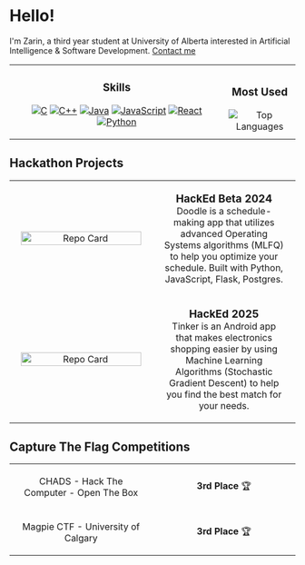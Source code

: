 # Hello!

I'm Zarin, a third year student at University of Alberta interested in Artificial Intelligence & Software Development.
<a href="https://www.linkedin.com/in/zsubah/">Contact me</a>

<table>
  <tr>
 
  <td width="75%" align="center">
      
  ### Skills
  
  [![C](https://img.shields.io/badge/C-00599C?logo=c&logoColor=white)](#)
  [![C++](https://img.shields.io/badge/C++-00599C?logo=cplusplus&logoColor=white)](#)
  [![Java](https://img.shields.io/badge/Java-007396?logo=java&logoColor=white)](#)
  [![JavaScript](https://img.shields.io/badge/JavaScript-F7DF1E?logo=javascript&logoColor=black)](#)
  [![React](https://img.shields.io/badge/React-20232A?logo=react&logoColor=61DAFB)](#)
  [![Python](https://img.shields.io/badge/Python-3776AB?logo=python&logoColor=white)](#)
  
  </td>

   <td width="25%" align="center">
     
  ### Most Used  
  <img src="https://github-readme-stats.vercel.app/api/top-langs/?username=Zarin21&layout=donut&theme=jolly" alt="Top Languages" />

   </td>
  </tr>
</table>


## Hackathon Projects
<table style="width: 100%; text-align: center; border-collapse: collapse;">
  <tr>
    <td width="50%" style="vertical-align: middle; padding: 20px;">
      <img src="https://github-readme-stats.vercel.app/api/pin/?username=349gill&repo=doodle&theme=jolly" alt="Repo Card" width="100%"/>
    </td>
    <td width="50%" style="vertical-align: middle; padding: 20px;">
      <h3 style="margin: 0;">HackEd Beta 2024</h3>
      Doodle is a schedule-making app that utilizes advanced Operating Systems algorithms (MLFQ) to help you optimize your schedule.
      Built with Python, JavaScript, Flask, Postgres.
    </td>
  </tr>
  <tr>
    <td width="50%" style="vertical-align: middle; padding: 20px;">
      <img src="https://github-readme-stats.vercel.app/api/pin/?username=tinker-app&repo=tinker&theme=jolly" alt="Repo Card" width="100%"/>
    </td>
    <td width="50%" style="vertical-align: middle; padding: 20px;">
      <h3 style="margin: 0;">HackEd 2025</h3>
      Tinker is an Android app that makes electronics shopping easier by using Machine Learning Algorithms (Stochastic Gradient Descent)
      to help you find the best match for your needs.
    </td>
  </tr>
</table>

## Capture The Flag Competitions
<table style="width: 100%; text-align: center; border-collapse: collapse;">
      <tr>
        <td width="50%" style="vertical-align: middle; padding: 20px;">
          CHADS - Hack The Computer - Open The Box
        </td>
        <td width="50%" style="vertical-align: middle; padding: 20px;">
          <b>3rd Place</b> 🏆
        </td>
      </tr>
      <tr>
        <td width="50%" style="vertical-align: middle; padding: 20px;">
          Magpie CTF - University of Calgary
        </td>
        <td width="50%" style="vertical-align: middle; padding: 20px;">
          <b>3rd Place</b> 🏆
        </td>
    </tr>
</table>

    

